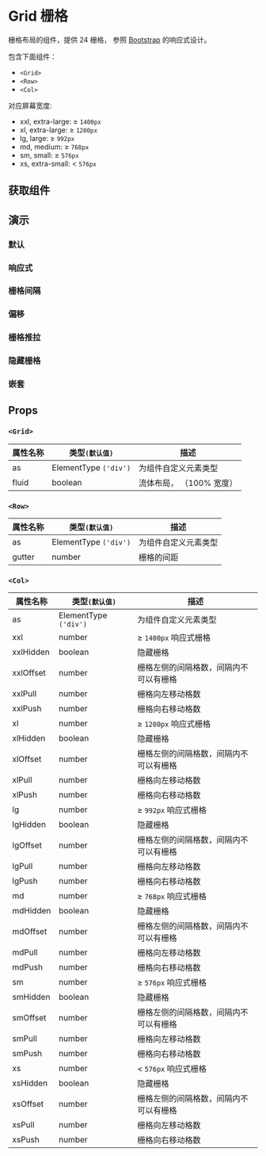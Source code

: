 # Grid 栅格

栅格布局的组件，提供 24 栅格， 参照 [Bootstrap](https://getbootstrap.com/docs/3.3/css/) 的响应式设计。

包含下面组件：

- `<Grid>`
- `<Row>`
- `<Col>`

对应屏幕宽度:

- xxl, extra-large: ≥ `1400px`
- xl, extra-large: ≥ `1200px`
- lg, large: ≥ `992px`
- md, medium: ≥ `768px`
- sm, small: ≥ `576px`
- xs, extra-small: < `576px`

## 获取组件

<!--{include:(components/grid/fragments/import.md)}-->

## 演示

### 默认

<!--{include:`basic.md`}-->

### 响应式

<!--{include:`responsive.md`}-->

### 栅格间隔

<!--{include:`gutter.md`}-->

### 偏移

<!--{include:`offset.md`}-->

### 栅格推拉

<!--{include:`pull-push.md`}-->

### 隐藏栅格

<!--{include:`hidden.md`}-->

### 嵌套

<!--{include:`nested.md`}-->

## Props

### `<Grid>`

| 属性名称 | 类型`(默认值)`        | 描述                     |
| -------- | --------------------- | ------------------------ |
| as       | ElementType `('div')` | 为组件自定义元素类型     |
| fluid    | boolean               | 流体布局， （100% 宽度） |

### `<Row>`

| 属性名称 | 类型`(默认值)`        | 描述                 |
| -------- | --------------------- | -------------------- |
| as       | ElementType `('div')` | 为组件自定义元素类型 |
| gutter   | number                | 栅格的间距           |

### `<Col>`

| 属性名称  | 类型`(默认值)`        | 描述                                   |
| --------- | --------------------- | -------------------------------------- |
| as        | ElementType `('div')` | 为组件自定义元素类型                   |
| xxl       | number                | ≥ `1400px` 响应式栅格                  |
| xxlHidden | boolean               | 隐藏栅格                               |
| xxlOffset | number                | 栅格左侧的间隔格数，间隔内不可以有栅格 |
| xxlPull   | number                | 栅格向左移动格数                       |
| xxlPush   | number                | 栅格向右移动格数                       |
| xl        | number                | ≥ `1200px` 响应式栅格                  |
| xlHidden  | boolean               | 隐藏栅格                               |
| xlOffset  | number                | 栅格左侧的间隔格数，间隔内不可以有栅格 |
| xlPull    | number                | 栅格向左移动格数                       |
| xlPush    | number                | 栅格向右移动格数                       |
| lg        | number                | ≥ `992px` 响应式栅格                   |
| lgHidden  | boolean               | 隐藏栅格                               |
| lgOffset  | number                | 栅格左侧的间隔格数，间隔内不可以有栅格 |
| lgPull    | number                | 栅格向左移动格数                       |
| lgPush    | number                | 栅格向右移动格数                       |
| md        | number                | ≥ `768px` 响应式栅格                   |
| mdHidden  | boolean               | 隐藏栅格                               |
| mdOffset  | number                | 栅格左侧的间隔格数，间隔内不可以有栅格 |
| mdPull    | number                | 栅格向左移动格数                       |
| mdPush    | number                | 栅格向右移动格数                       |
| sm        | number                | ≥ `576px` 响应式栅格                   |
| smHidden  | boolean               | 隐藏栅格                               |
| smOffset  | number                | 栅格左侧的间隔格数，间隔内不可以有栅格 |
| smPull    | number                | 栅格向左移动格数                       |
| smPush    | number                | 栅格向右移动格数                       |
| xs        | number                | < `576px` 响应式栅格                   |
| xsHidden  | boolean               | 隐藏栅格                               |
| xsOffset  | number                | 栅格左侧的间隔格数，间隔内不可以有栅格 |
| xsPull    | number                | 栅格向左移动格数                       |
| xsPush    | number                | 栅格向右移动格数                       |
